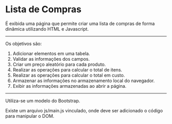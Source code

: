# Lista de Compras
É exibida uma página que permite criar uma lista de compras de forma dinâmica utilizando HTML e Javascript.

---
Os objetivos são:
1. Adicionar elementos em uma tabela.
2. Validar as informações dos campos.
3. Criar um preço aleatório para cada produto.
4. Realizar as operações para calcular o total de itens.
5. Realizar as operações para calcular o total em custo.
6. Armazenar as informações no armazenamento local do navegador.
7. Exibir as informações armazenadas ao abrir a página.


---

Utiliza-se um modelo do Bootstrap.

Existe um arquivo js/main.js vinculado, onde deve ser adicionado o código para manipular o DOM.




